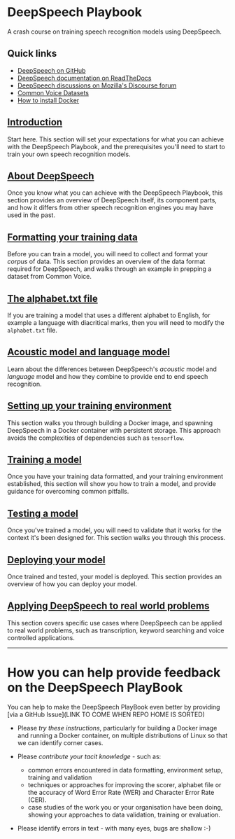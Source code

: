 # DeepSpeech Playbook

A crash course on training speech recognition models using DeepSpeech.

## Quick links

* [DeepSpeech on GitHub](https://github.com/mozilla/DeepSpeech)
* [DeepSpeech documentation on ReadTheDocs](https://deepspeech.readthedocs.io/en/latest/)
* [DeepSpeech discussions on Mozilla's Discourse forum](https://discourse.mozilla.org/c/deepspeech/247)
* [Common Voice Datasets](https://commonvoice.mozilla.org/en/datasets)
* [How to install Docker](https://docs.docker.com/engine/install/)

## [Introduction](INTRO.md)

Start here. This section will set your expectations for what you can achieve with the DeepSpeech Playbook, and the prerequisites you'll need to start to train your own speech recognition models.

## [About DeepSpeech](DEEPSPEECH.md)

Once you know what you can achieve with the DeepSpeech Playbook, this section provides an overview of DeepSpeech itself, its component parts, and how it differs from other speech recognition engines you may have used in the past.

## [Formatting your training data](DATA_FORMATTING.md)

Before you can train a model, you will need to collect and format your _corpus_ of data. This section provides an overview of the data format required for DeepSpeech, and walks through an example in prepping a dataset from Common Voice.

## [The alphabet.txt file](ALPHABET.txt)

If you are training a model that uses a different alphabet to English, for example a language with diacritical marks, then you will need to modify the `alphabet.txt` file.

## [Acoustic model and language model](AM_vs_LM.md)

Learn about the differences between DeepSpeech's _acoustic_ model and _language_ model and how they combine to provide end to end speech recognition.

## [Setting up your training environment](ENVIRONMENT.md)

This section walks you through building a Docker image, and spawning DeepSpeech in a Docker container with persistent storage. This approach avoids the complexities of dependencies such as `tensorflow`.

## [Training a model](TRAINING.md)

Once you have your training data formatted, and your training environment established, this section will show you how to train a model, and provide guidance for overcoming common pitfalls.

## [Testing a model](TESTING.md)

Once you've trained a model, you will need to validate that it works for the context it's been designed for. This section walks you through this process.

## [Deploying your model](DEPLOYMENT.md)

Once trained and tested, your model is deployed. This section provides an overview of how you can deploy your model.

## [Applying DeepSpeech to real world problems](EXAMPLES.md)

This section covers specific use cases where DeepSpeech can be applied to real world problems, such as transcription, keyword searching and voice controlled applications.

---

# How you can help provide feedback on the DeepSpeech PlayBook

You can help to make the DeepSpeech PlayBook even better by providing [via a GitHub Issue](LINK TO COME WHEN REPO HOME IS SORTED)

* Please _try these instructions_, particularly for building a Docker image and running a Docker container, on multiple distributions of Linux so that we can identify corner cases.

* Please _contribute your tacit knowledge_ - such as:
  - common errors encountered in data formatting, environment setup, training and validation
  - techniques or approaches for improving the scorer, alphabet file or the accuracy of Word Error Rate (WER) and Character Error Rate (CER).
  - case studies of the work you or your organisation have been doing, showing your approaches to data validation, training or evaluation.

* Please identify errors in text - with many eyes, bugs are shallow :-) 
